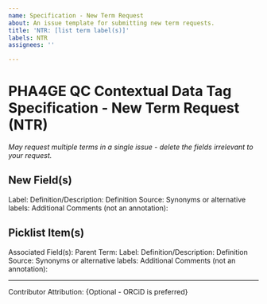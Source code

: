 ```yaml
---
name: Specification - New Term Request
about: An issue template for submitting new term requests.
title: 'NTR: [list term label(s)]'
labels: NTR
assignees: ''

---
```


# PHA4GE QC Contextual Data Tag Specification - New Term Request (NTR)

_May request multiple terms in a single issue - delete the fields irrelevant to your request._

## New Field(s)

Label:
Definition/Description:
Definition Source:
Synonyms or alternative labels:
Additional Comments (not an annotation):

## Picklist Item(s)

Associated Field(s):
Parent Term:
Label:
Definition/Description:
Definition Source:
Synonyms or alternative labels:
Additional Comments (not an annotation):

---
Contributor Attribution: {Optional - ORCiD is preferred}
